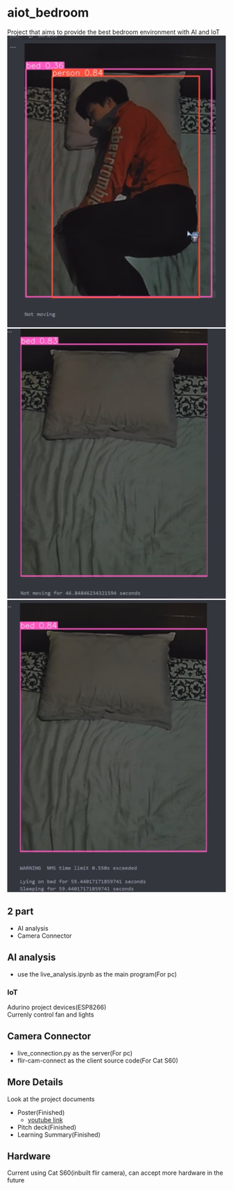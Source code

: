 # aiot_bedroom
Project that aims to provide the best bedroom environment with AI and IoT
![](img/not_moving.png)
![](img/not_moving_end.png)
![](img/sleeping_and_lyingbed_end.png)
## 2 part 
- AI analysis
- Camera Connector
## AI analysis
- use the live_analysis.ipynb as the main program(For pc)
### IoT
Adurino project devices(ESP8266)\
Currenly control fan and lights
## Camera Connector
- live_connection.py as the server(For pc)
- flir-cam-connect as the client source code(For Cat S60)

## More Details
Look at the project documents
- Poster(Finished)
    - [youtube link](https://youtu.be/l8e21IzSXhs)
- Pitch deck(Finished)
- Learning Summary(Finished)

## Hardware
Current using Cat S60(inbuilt flir camera), can accept more hardware in the future
